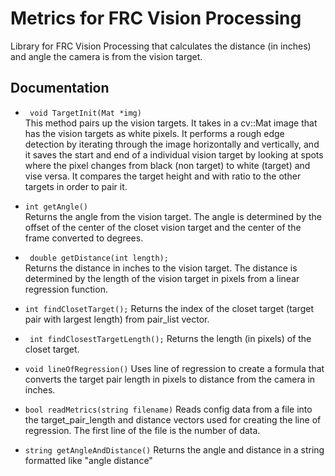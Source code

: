 # **Metrics for FRC Vision Processing** <br>
Library for FRC Vision Processing that calculates the distance (in inches) and angle the camera is from the vision target.

## **Documentation**
- ``` void TargetInit(Mat *img)``` <br>
This method pairs up the vision targets. It takes in a cv::Mat image that has the vision targets as white pixels. It performs a rough edge detection by iterating through the image horizontally and vertically, and it saves the start and end of a individual vision target by looking at spots where the pixel changes from black (non target) to white (target) and vise versa. It compares the target height and with ratio to the other targets in order to pair it.

- ```int getAngle()``` <br>
Returns the angle from the vision target. The angle is determined by the offset of the center of the closet vision target and the center of the frame converted to degrees.

- ``` double getDistance(int length);``` <br>
Returns the distance in inches to the vision target. The distance is determined by the length of the vision target in pixels from a linear regression function.

- ```int findClosetTarget();```
Returns the index of the closet target (target pair with largest length) from pair_list vector.

- ``` int findClosestTargetLength();```
 Returns the length (in pixels) of the closet target.
 
- ```void lineOfRegression()```
Uses line of regression to create a formula that converts the target pair length in pixels to distance from the camera in inches. 

- ```bool readMetrics(string filename)```
Reads config data from a file into the target_pair_length and distance vectors used for creating the line of regression. The first line of the file is the number of data.

- ```string getAngleAndDistance()```
Returns the angle and distance in a string formatted like "angle distance"







  
  

